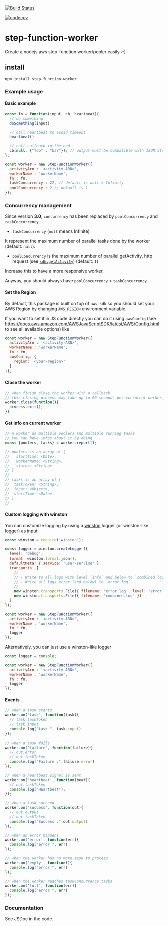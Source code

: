 [![Build Status](https://travis-ci.org/piercus/step-function-worker.svg?branch=master)](https://travis-ci.org/piercus/step-function-worker)

[![codecov](https://codecov.io/gh/piercus/step-function-worker/branch/master/graph/badge.svg)](https://codecov.io/gh/piercus/step-function-worker)

# step-function-worker

Create a nodejs aws step-function worker/pooler easily :-)

## install

```
npm install step-function-worker
```

### Example usage

#### Basic example

```javascript
const fn = function(input, cb, heartbeat){
  // do something
  doSomething(input)

  // call heartbeat to avoid timeout
  heartbeat()

  // call callback in the end
  cb(null, {"foo" : "bar"}); // output must be compatible with JSON.stringify
};

const worker = new StepFunctionWorker({
  activityArn : '<activity-ARN>',
  workerName : 'workerName',
  fn : fn,
  taskConcurrency : 22, // default is null = Infinity
  poolConcurrency : 2 // default is 1
});
```

### Concurrency management

Since version **3.0**, `concurrency` has been replaced by `poolConcurrency` and `taskConcurrency`.

* `taskConcurrency` (`null` means Infinite)

It represent the maximum number of parallel tasks done by the worker (default: `null`).

* `poolConcurrency` is the maximum number of parallel getActivity, http request (see [`sdk.getActivity`](https://docs.aws.amazon.com/AWSJavaScriptSDK/latest/AWS/StepFunctions.html#getActivityTask-property)) (default: `1`)

Increase this to have a more responsive worker.

Anyway, you should always have `poolConcurrency` < `taskConcurrency`.

#### Set the Region

By default, this package is built on top of `aws-sdk` so you should set your AWS Region by changing `AWS_REGION` environment variable.

If you want to set it in JS code directly you can do it using `awsConfig` (see https://docs.aws.amazon.com/AWSJavaScriptSDK/latest/AWS/Config.html to see all available options) like 

```javascript
const worker = new StepFunctionWorker({
  activityArn : '<activity-ARN>',
  workerName : 'workerName',
  fn : fn,
  awsConfig: {
    region: '<your-region>'
  }
});
```

#### Close the worker

```javascript
// when finish close the worker with a callback
// this closing process may take up to 60 seconds per concurent worker, to close all connections smoothly without loosing any task
worker.close(function(){
  process.exit();
})
```

#### Get info on current worker

```javascript
// A worker as multiple poolers and multiple running tasks
// You can have infos about it by doing
const {poolers, tasks} = worker.report();

// poolers is an array of {
//   startTime: <Date>,
//   workerName: <String>,
//   status: <String>
// }
//
// tasks is an array of {
//  taskToken: <String>,
//  input: <Object>,
//  startTime: <Date>
// }
//
```

#### Custom logging with winston

You can customize logging by using a [winston](https://www.npmjs.com/package/winston) logger (or winston-like logger) as input

```javascript
const winston = require('winston');

const logger = winston.createLogger({
  level: 'debug',
  format: winston.format.json(),
  defaultMeta: { service: 'user-service' },
  transports: [
    //
    // - Write to all logs with level `info` and below to `combined.log` 
    // - Write all logs error (and below) to `error.log`.
    //
    new winston.transports.File({ filename: 'error.log', level: 'error' }),
    new winston.transports.File({ filename: 'combined.log' })
  ]
});

const worker = new StepFunctionWorker({
  activityArn : '<activity-ARN>',
  workerName : 'workerName',
  fn : fn,
  logger
});
```

Alternatively, you can just use a winston-like logger

```javascript
const logger = console;

const worker = new StepFunctionWorker({
  activityArn : '<activity-ARN>',
  workerName : 'workerName',
  fn : fn,
  logger
});
```

#### Events


```javascript
// when a task starts
worker.on('task', function(task){
  // task.taskToken
  // task.input
  console.log("task ", task.input)
});

// when a task fails
worker.on('failure', function(failure){
  // out.error
  // out.taskToken
  console.log("Failure :",failure.error)
});

// when a heartbeat signal is sent
worker.on('heartbeat', function(beat){
  // out.taskToken
  console.log("Heartbeat");
});

// when a task succeed
worker.on('success', function(out){
  // out.output
  // out.taskToken
  console.log("Success :",out.output)
});

// when an error happens
worker.on('error', function(err){
  console.log("error ", err)
});

// when the worker has no more task to process
worker.on('empty', function(){
  console.log("error ", err)
});

// when the worker reaches taskConcurrency tasks
worker.on('full', function(err){
  console.log("error ", err)
});
```

### Documentation

See JSDoc in the code.

